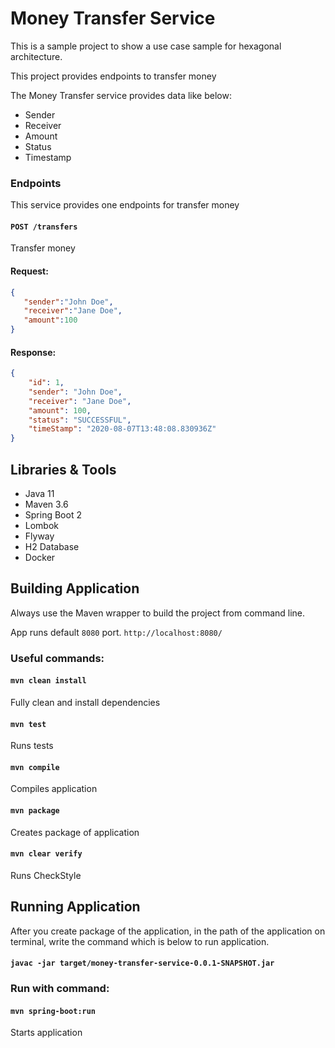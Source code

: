 # Money Transfer Service

This is a sample project to show a use case sample for hexagonal architecture.

This project provides endpoints to transfer money

The Money Transfer  service provides data like below:

* Sender
* Receiver
* Amount
* Status
* Timestamp

### Endpoints

This service provides one endpoints for transfer money

#### `POST /transfers`

Transfer money

#### Request:

```json
{
   "sender":"John Doe",
   "receiver":"Jane Doe",
   "amount":100
}
```

#### Response:

```json
{
    "id": 1,
    "sender": "John Doe",
    "receiver": "Jane Doe",
    "amount": 100,
    "status": "SUCCESSFUL",
    "timeStamp": "2020-08-07T13:48:08.830936Z"
}
```

## Libraries & Tools

* Java 11
* Maven 3.6
* Spring Boot 2
* Lombok
* Flyway
* H2 Database
* Docker


## Building Application

Always use the Maven wrapper to build the project from command line.

App runs default `8080` port. `http://localhost:8080/`

### Useful commands:

#### `mvn clean install`
Fully clean and install dependencies
#### `mvn test`
Runs tests
#### `mvn compile`
Compiles application
#### `mvn package`
Creates package of application
#### `mvn clear verify`
Runs CheckStyle

## Running Application

After you create package of the application, in the path of the application on terminal, write the command which is below to run application.

#### `javac -jar target/money-transfer-service-0.0.1-SNAPSHOT.jar`

### Run with command:

#### `mvn spring-boot:run`
Starts application


